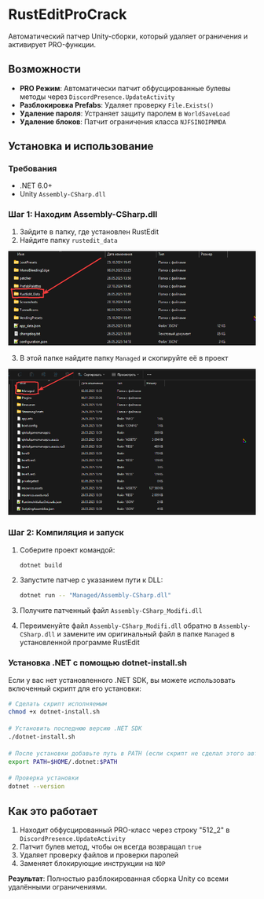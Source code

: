 # RustEditProCrack

Автоматический патчер Unity-сборки, который удаляет ограничения и активирует PRO-функции.

## Возможности

- **PRO Режим**: Автоматически патчит обфусцированные булевы методы через `DiscordPresence.UpdateActivity`
- **Разблокировка Prefabs**: Удаляет проверку `File.Exists()` 
- **Удаление пароля**: Устраняет защиту паролем в `WorldSaveLoad`
- **Удаление блоков**: Патчит ограничения класса `NJFSINOIPNMDA`

## Установка и использование

### Требования

- .NET 6.0+
- Unity `Assembly-CSharp.dll`

### Шаг 1: Находим Assembly-CSharp.dll

1. Зайдите в папку, где установлен RustEdit
2. Найдите папку `rustedit_data`

![Шаг 1](image/1.png)

3. В этой папке найдите папку `Managed` и скопируйте её в проект

![Шаг 2](image/2.png)

### Шаг 2: Компиляция и запуск

1. Соберите проект командой:
   ```bash
   dotnet build
   ```

2. Запустите патчер с указанием пути к DLL:
   ```bash
   dotnet run -- "Managed/Assembly-CSharp.dll"
   ```

3. Получите патченный файл `Assembly-CSharp_Modifi.dll`

4. Переименуйте файл `Assembly-CSharp_Modifi.dll` обратно в `Assembly-CSharp.dll` и замените им оригинальный файл в папке `Managed` в установленной программе RustEdit

### Установка .NET с помощью dotnet-install.sh

Если у вас нет установленного .NET SDK, вы можете использовать включенный скрипт для его установки:

```bash
# Сделать скрипт исполняемым
chmod +x dotnet-install.sh

# Установить последнюю версию .NET SDK
./dotnet-install.sh

# После установки добавьте путь в PATH (если скрипт не сделал этого автоматически)
export PATH=$HOME/.dotnet:$PATH

# Проверка установки
dotnet --version
```

## Как это работает

1. Находит обфусцированный PRO-класс через строку "512_2" в `DiscordPresence.UpdateActivity`
2. Патчит булев метод, чтобы он всегда возвращал `true`
3. Удаляет проверку файлов и проверки паролей
4. Заменяет блокирующие инструкции на `NOP`

**Результат**: Полностью разблокированная сборка Unity со всеми удалёнными ограничениями. 